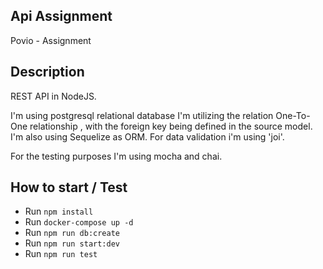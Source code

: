 ## Api Assignment
Povio - Assignment

## Description
REST API in NodeJS.

I'm using postgresql relational database I'm utilizing the relation One-To-One relationship , with the foreign key being defined in the source model.
I'm also using Sequelize as ORM.
For data validation i'm using 'joi'.

For the testing purposes I'm using mocha and chai.
## How to start / Test

- Run `npm install` 
- Run `docker-compose up -d` 
- Run `npm run db:create` 
- Run `npm run start:dev`
- Run `npm run test`
